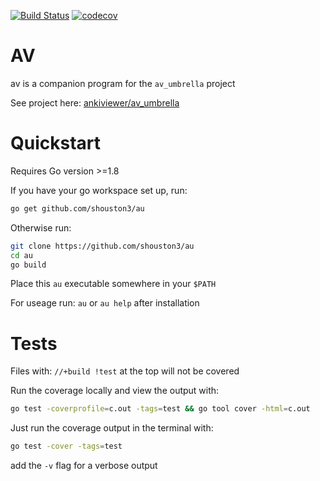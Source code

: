 [![Build Status](https://travis-ci.org/shouston3/au.svg?branch=master)](https://travis-ci.org/shouston3/au)
[![codecov](https://codecov.io/gh/shouston3/au/branch/master/graph/badge.svg)](https://codecov.io/gh/shouston3/au)

# AV

av is a companion program for the `av_umbrella` project

See project here: [ankiviewer/av_umbrella](https://github.com/ankiviewer/av_umbrella)

# Quickstart

Requires Go version >=1.8

If you have your go workspace set up, run:

```bash
go get github.com/shouston3/au
```

Otherwise run:

```bash
git clone https://github.com/shouston3/au
cd au
go build
```

Place this `au` executable somewhere in your `$PATH`

For useage run: `au` or `au help` after installation

# Tests

Files with: `//+build !test` at the top will not be covered

Run the coverage locally and view the output with:

```bash
go test -coverprofile=c.out -tags=test && go tool cover -html=c.out
```

Just run the coverage output in the terminal with:

```bash
go test -cover -tags=test
```

add the `-v` flag for a verbose output
